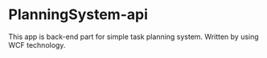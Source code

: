 # PlanningSystem-api
This app is back-end part for simple task planning system.
Written by using WCF technology.
